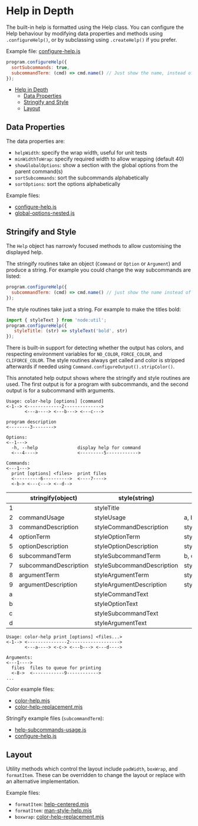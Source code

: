 # Help in Depth

The built-in help is formatted using the Help class.
You can configure the Help behaviour by modifying data properties and methods using `.configureHelp()`, or by subclassing using `.createHelp()` if you prefer.

Example file: [configure-help.js](../examples/configure-help.js)

```js
program.configureHelp({
  sortSubcommands: true,
  subcommandTerm: (cmd) => cmd.name() // Just show the name, instead of short usage.
});
```

- [Help in Depth](#help-in-depth)
  - [Data Properties](#data-properties)
  - [Stringify and Style](#stringify-and-style)
  - [Layout](#layout)

## Data Properties

The data properties are:

- `helpWidth`: specify the wrap width, useful for unit tests
- `minWidthToWrap`: specify required width to allow wrapping (default 40)
- `showGlobalOptions`: show a section with the global options from the parent command(s)
- `sortSubcommands`: sort the subcommands alphabetically
- `sortOptions`: sort the options alphabetically

Example files:
- [configure-help.js](../examples/configure-help.js)
- [global-options-nested.js](../examples/global-options-nested.js)

## Stringify and Style

The `Help` object has narrowly focused methods to allow customising the displayed help.

The stringify routines take an object (`Command` or `Option` or `Argument`) and produce a string. For example you could change the way subcommands are listed:

```js
program.configureHelp({
  subcommandTerm: (cmd) => cmd.name() // just show the name instead of usage
});
```

The style routines take just a string. For example to make the titles bold:

```js
import { styleText } from 'node:util';
program.configureHelp({
   styleTitle: (str) => styleText('bold', str)
});
```

There is built-in support for detecting whether the output has colors, and respecting environment variables for `NO_COLOR`, `FORCE_COLOR`, and `CLIFORCE_COLOR`. The style routines always get called and color is stripped afterwards if needed using `Command.configureOutput().stripColor()`.

This annotated help output shows where the stringify and style routines are used. The first output is for a program with subcommands, and the second output is for a subcommand with arguments. 


```text
Usage: color-help [options] [command]
<-1--> <-------------2-------------->
       <---a----> <---b---> <---c--->

program description
<--------3-------->

Options:
<--1--->
  -h, --help               display help for command
  <---4---->               <---------5------------>

Commands:
<---1--->
  print [options] <files>  print files
  <----------6---------->  <----7---->
  <-b-> <---c---> <--d-->
```

|  | stringify(object) | style(string) | default style |
| - | - | - | - |
| 1 | | styleTitle | |
| 2 | commandUsage | styleUsage | a, b, c, d |
| 3 | commandDescription | styleCommandDescription | styleDescriptionText |
| 4 | optionTerm | styleOptionTerm | styleOptionText |
| 5 | optionDescription | styleOptionDescription | styleDescriptionText |
| 6 | subcommandTerm | styleSubcommandTerm | b, c, d |
| 7 | subcommandDescription | styleSubcommandDescription |  styleDescriptionText|
| 8 | argumentTerm | styleArgumentTerm | styleArgumentText |
| 9 | argumentDescription | styleArgumentDescription | styleDescriptionText |
| a | | styleCommandText | |
| b | | styleOptionText | |
| c | | styleSubcommandText | |
| d | | styleArgumentText | |

```text
Usage: color-help print [options] <files...>
<-1--> <---------------2------------------->
       <---a----> <-c-> <---b---> <---d---->

Arguments:
<---1---->
  files  files to queue for printing
  <-8->  <------------9------------>
...
```

Color example files:

- [color-help.mjs](../examples/color-help.mjs)
- [color-help-replacement.mjs](../examples/color-help-replacement.mjs)

Stringify example files (`subcommandTerm`):

- [help-subcommands-usage.js](../examples/help-subcommands-usage.js)
- [configure-help.js](../examples/configure-help.js)

## Layout

Utility methods which control the layout include `padWidth`, `boxWrap`, and `formatItem`. These can be overridden to change the layout or replace with an alternative implementation.

Example files:

- `formatItem`: [help-centered.mjs](../examples/help-centered.mjs)
- `formatItem`: [man-style-help.mjs](../examples/man-style-help.mjs)
- `boxwrap`: [color-help-replacement.mjs](../examples/color-help-replacement.mjs)

